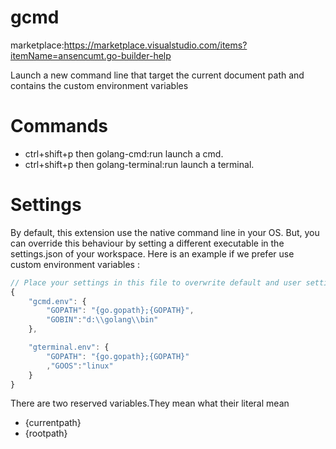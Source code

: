 # gcmd
marketplace:https://marketplace.visualstudio.com/items?itemName=ansencumt.go-builder-help

Launch a new command line that target the current document path and contains the custom environment variables

# Commands
* ctrl+shift+p then golang-cmd:run launch a cmd.
* ctrl+shift+p then golang-terminal:run launch a terminal.

# Settings
By default, this extension use the native command line in your OS. But, you can override this behaviour by setting a different executable in the settings.json of your workspace. Here is an example if we prefer use custom environment variables :
``` javascript
// Place your settings in this file to overwrite default and user settings.
{
    "gcmd.env": {
        "GOPATH": "{go.gopath};{GOPATH}",
        "GOBIN":"d:\\golang\\bin"
    },

    "gterminal.env": {
        "GOPATH": "{go.gopath};{GOPATH}"
        ,"GOOS":"linux"
    }
}
```
There are two reserved variables.They mean what their literal mean

* {currentpath}
* {rootpath}